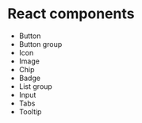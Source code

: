 # React components

- Button
- Button group
- Icon
- Image
- Chip
- Badge
- List group
- Input
- Tabs
- Tooltip
